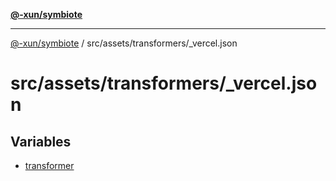 [**@-xun/symbiote**](../../../../README.md)

***

[@-xun/symbiote](../../../../README.md) / src/assets/transformers/\_vercel.json

# src/assets/transformers/\_vercel.json

## Variables

- [transformer](variables/transformer.md)
